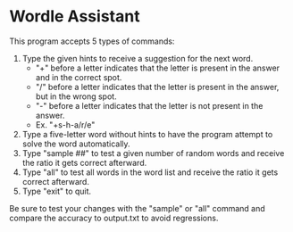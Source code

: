 # Wordle Assistant
This program accepts 5 types of commands:
1. Type the given hints to receive a suggestion for the next word.
    - "+" before a letter indicates that the letter is present in the answer and in the correct spot.
    - "/" before a letter indicates that the letter is present in the answer, but in the wrong spot.
    - "-" before a letter indicates that the letter is not present in the answer.
    - Ex. "+s-h-a/r/e"
2. Type a five-letter word without hints to have the program attempt to solve the word automatically.
3. Type "sample ##" to test a given number of random words and receive the ratio it gets correct afterward.
4. Type "all" to test all words in the word list and receive the ratio it gets correct afterward.
5. Type "exit" to quit.

Be sure to test your changes with the "sample" or "all" command and compare the accuracy to output.txt to avoid regressions.

